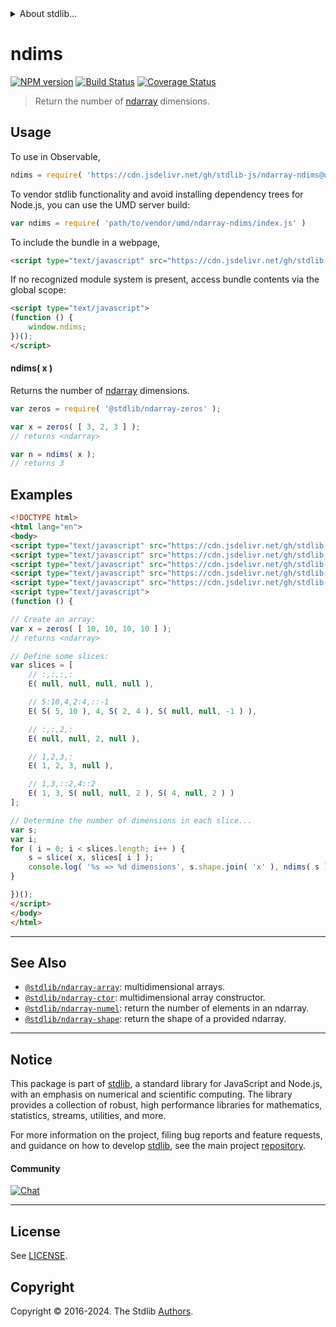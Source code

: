 <!--

@license Apache-2.0

Copyright (c) 2023 The Stdlib Authors.

Licensed under the Apache License, Version 2.0 (the "License");
you may not use this file except in compliance with the License.
You may obtain a copy of the License at

   http://www.apache.org/licenses/LICENSE-2.0

Unless required by applicable law or agreed to in writing, software
distributed under the License is distributed on an "AS IS" BASIS,
WITHOUT WARRANTIES OR CONDITIONS OF ANY KIND, either express or implied.
See the License for the specific language governing permissions and
limitations under the License.

-->


<details>
  <summary>
    About stdlib...
  </summary>
  <p>We believe in a future in which the web is a preferred environment for numerical computation. To help realize this future, we've built stdlib. stdlib is a standard library, with an emphasis on numerical and scientific computation, written in JavaScript (and C) for execution in browsers and in Node.js.</p>
  <p>The library is fully decomposable, being architected in such a way that you can swap out and mix and match APIs and functionality to cater to your exact preferences and use cases.</p>
  <p>When you use stdlib, you can be absolutely certain that you are using the most thorough, rigorous, well-written, studied, documented, tested, measured, and high-quality code out there.</p>
  <p>To join us in bringing numerical computing to the web, get started by checking us out on <a href="https://github.com/stdlib-js/stdlib">GitHub</a>, and please consider <a href="https://opencollective.com/stdlib">financially supporting stdlib</a>. We greatly appreciate your continued support!</p>
</details>

# ndims

[![NPM version][npm-image]][npm-url] [![Build Status][test-image]][test-url] [![Coverage Status][coverage-image]][coverage-url] <!-- [![dependencies][dependencies-image]][dependencies-url] -->

> Return the number of [ndarray][@stdlib/ndarray/ctor] dimensions.

<!-- Section to include introductory text. Make sure to keep an empty line after the intro `section` element and another before the `/section` close. -->

<section class="intro">

</section>

<!-- /.intro -->

<!-- Package usage documentation. -->



<section class="usage">

## Usage

To use in Observable,

```javascript
ndims = require( 'https://cdn.jsdelivr.net/gh/stdlib-js/ndarray-ndims@umd/browser.js' )
```

To vendor stdlib functionality and avoid installing dependency trees for Node.js, you can use the UMD server build:

```javascript
var ndims = require( 'path/to/vendor/umd/ndarray-ndims/index.js' )
```

To include the bundle in a webpage,

```html
<script type="text/javascript" src="https://cdn.jsdelivr.net/gh/stdlib-js/ndarray-ndims@umd/browser.js"></script>
```

If no recognized module system is present, access bundle contents via the global scope:

```html
<script type="text/javascript">
(function () {
    window.ndims;
})();
</script>
```

#### ndims( x )

Returns the number of [ndarray][@stdlib/ndarray/ctor] dimensions.

```javascript
var zeros = require( '@stdlib/ndarray-zeros' );

var x = zeros( [ 3, 2, 3 ] );
// returns <ndarray>

var n = ndims( x );
// returns 3
```

</section>

<!-- /.usage -->

<!-- Package usage notes. Make sure to keep an empty line after the `section` element and another before the `/section` close. -->

<section class="notes">

</section>

<!-- /.notes -->

<!-- Package usage examples. -->

<section class="examples">

## Examples

<!-- eslint no-undef: "error" -->

<!-- eslint-disable new-cap -->

```html
<!DOCTYPE html>
<html lang="en">
<body>
<script type="text/javascript" src="https://cdn.jsdelivr.net/gh/stdlib-js/ndarray-zeros@umd/browser.js"></script>
<script type="text/javascript" src="https://cdn.jsdelivr.net/gh/stdlib-js/ndarray-slice@umd/browser.js"></script>
<script type="text/javascript" src="https://cdn.jsdelivr.net/gh/stdlib-js/slice-multi@umd/browser.js"></script>
<script type="text/javascript" src="https://cdn.jsdelivr.net/gh/stdlib-js/slice-ctor@umd/browser.js"></script>
<script type="text/javascript" src="https://cdn.jsdelivr.net/gh/stdlib-js/ndarray-ndims@umd/browser.js"></script>
<script type="text/javascript">
(function () {

// Create an array:
var x = zeros( [ 10, 10, 10, 10 ] );
// returns <ndarray>

// Define some slices:
var slices = [
    // :,:,:,:
    E( null, null, null, null ),

    // 5:10,4,2:4,::-1
    E( S( 5, 10 ), 4, S( 2, 4 ), S( null, null, -1 ) ),

    // :,:,2,:
    E( null, null, 2, null ),

    // 1,2,3,:
    E( 1, 2, 3, null ),

    // 1,3,::2,4::2
    E( 1, 3, S( null, null, 2 ), S( 4, null, 2 ) )
];

// Determine the number of dimensions in each slice...
var s;
var i;
for ( i = 0; i < slices.length; i++ ) {
    s = slice( x, slices[ i ] );
    console.log( '%s => %d dimensions', s.shape.join( 'x' ), ndims( s ) );
}

})();
</script>
</body>
</html>
```

</section>

<!-- /.examples -->

<!-- Section to include cited references. If references are included, add a horizontal rule *before* the section. Make sure to keep an empty line after the `section` element and another before the `/section` close. -->

<section class="references">

</section>

<!-- /.references -->

<!-- Section for related `stdlib` packages. Do not manually edit this section, as it is automatically populated. -->

<section class="related">

* * *

## See Also

-   <span class="package-name">[`@stdlib/ndarray-array`][@stdlib/ndarray/array]</span><span class="delimiter">: </span><span class="description">multidimensional arrays.</span>
-   <span class="package-name">[`@stdlib/ndarray-ctor`][@stdlib/ndarray/ctor]</span><span class="delimiter">: </span><span class="description">multidimensional array constructor.</span>
-   <span class="package-name">[`@stdlib/ndarray-numel`][@stdlib/ndarray/numel]</span><span class="delimiter">: </span><span class="description">return the number of elements in an ndarray.</span>
-   <span class="package-name">[`@stdlib/ndarray-shape`][@stdlib/ndarray/shape]</span><span class="delimiter">: </span><span class="description">return the shape of a provided ndarray.</span>

</section>

<!-- /.related -->

<!-- Section for all links. Make sure to keep an empty line after the `section` element and another before the `/section` close. -->


<section class="main-repo" >

* * *

## Notice

This package is part of [stdlib][stdlib], a standard library for JavaScript and Node.js, with an emphasis on numerical and scientific computing. The library provides a collection of robust, high performance libraries for mathematics, statistics, streams, utilities, and more.

For more information on the project, filing bug reports and feature requests, and guidance on how to develop [stdlib][stdlib], see the main project [repository][stdlib].

#### Community

[![Chat][chat-image]][chat-url]

---

## License

See [LICENSE][stdlib-license].


## Copyright

Copyright &copy; 2016-2024. The Stdlib [Authors][stdlib-authors].

</section>

<!-- /.stdlib -->

<!-- Section for all links. Make sure to keep an empty line after the `section` element and another before the `/section` close. -->

<section class="links">

[npm-image]: http://img.shields.io/npm/v/@stdlib/ndarray-ndims.svg
[npm-url]: https://npmjs.org/package/@stdlib/ndarray-ndims

[test-image]: https://github.com/stdlib-js/ndarray-ndims/actions/workflows/test.yml/badge.svg?branch=main
[test-url]: https://github.com/stdlib-js/ndarray-ndims/actions/workflows/test.yml?query=branch:main

[coverage-image]: https://img.shields.io/codecov/c/github/stdlib-js/ndarray-ndims/main.svg
[coverage-url]: https://codecov.io/github/stdlib-js/ndarray-ndims?branch=main

<!--

[dependencies-image]: https://img.shields.io/david/stdlib-js/ndarray-ndims.svg
[dependencies-url]: https://david-dm.org/stdlib-js/ndarray-ndims/main

-->

[chat-image]: https://img.shields.io/gitter/room/stdlib-js/stdlib.svg
[chat-url]: https://app.gitter.im/#/room/#stdlib-js_stdlib:gitter.im

[stdlib]: https://github.com/stdlib-js/stdlib

[stdlib-authors]: https://github.com/stdlib-js/stdlib/graphs/contributors

[umd]: https://github.com/umdjs/umd
[es-module]: https://developer.mozilla.org/en-US/docs/Web/JavaScript/Guide/Modules

[deno-url]: https://github.com/stdlib-js/ndarray-ndims/tree/deno
[deno-readme]: https://github.com/stdlib-js/ndarray-ndims/blob/deno/README.md
[umd-url]: https://github.com/stdlib-js/ndarray-ndims/tree/umd
[umd-readme]: https://github.com/stdlib-js/ndarray-ndims/blob/umd/README.md
[esm-url]: https://github.com/stdlib-js/ndarray-ndims/tree/esm
[esm-readme]: https://github.com/stdlib-js/ndarray-ndims/blob/esm/README.md
[branches-url]: https://github.com/stdlib-js/ndarray-ndims/blob/main/branches.md

[stdlib-license]: https://raw.githubusercontent.com/stdlib-js/ndarray-ndims/main/LICENSE

[@stdlib/ndarray/ctor]: https://github.com/stdlib-js/ndarray-ctor/tree/umd

<!-- <related-links> -->

[@stdlib/ndarray/array]: https://github.com/stdlib-js/ndarray-array/tree/umd

[@stdlib/ndarray/numel]: https://github.com/stdlib-js/ndarray-numel/tree/umd

[@stdlib/ndarray/shape]: https://github.com/stdlib-js/ndarray-shape/tree/umd

<!-- </related-links> -->

</section>

<!-- /.links -->
